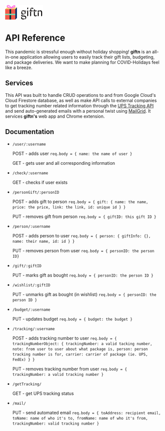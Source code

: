 ![giftn Logo](/images/logo.png)

# API Reference

This pandemic is stressful enough without holiday shopping! **giftn** is an all-in-one application allowing users to easily track their gift lists, budgeting, and package deliveries.
We want to make planning for COVID-Holidays feel like a breeze.

## Services
This API was built to handle CRUD operations to and from Google Cloud's Cloud Firestore database, as well as make API calls to external companies to get tracking number related information through the [UPS Tracking API](https://www.ups.com/us/en/services/technology-integration/online-tools-tracking.page?) and send auto-generated emails with a personal twist using [MailGrid](https://www.mailgun.com/). It services **giftn's** web app and Chrome extension.

## Documentation
* `/user/:username`
  
  POST - adds user `req.body = { name: the name of user }`
  
  GET - gets user and all corresponding information

* `/check/:username`

  GET - checks if user exists

* `/personGift/:personID`

  POST - adds gift to person `req.body = { gift: { name: the name, price: the price, link: the link, id: unique id } }`
  
  PUT - removes gift from person `req.body = { giftID: this gift ID }`

* `/person/:username`  

  POST - adds person to user `req.body = { person: { giftInfo: {}, name: their name, id: id } }`
  
  PUT - removes person from user `req.body = { personID: the person ID}`

* `/gift/:giftID`

  PUT - marks gift as bought `req.body = { personID: the person ID }`

* `/wishlist/:giftID`
  
  PUT - unmarks gift as bought (in wishlist) `req.body = { personID: the person ID }`

* `/budget/:username`
  
  PUT - updates budget `req.body = { budget: the budget }`

* `/tracking/:username`

  POST - adds tracking number to user `req.body = { trackingNumberObject: { trackingNumber: a valid tacking number, note: from user to user about what package is, person: person tracking number is for, carrier: carrier of package (ie. UPS, FedEx) } }`
  
  PUT - removes tracking number from user `req.body = { trackingNumber: a valid tracking number }`

* `/getTracking/`
  
  GET - get UPS tracking status

* `/mail/`

  PUT - send automated email `req.body = { toAddress: recipient email, toName: name of who it's to, fromName: name of who it's from, trackingNumber: valid tracking number }`
 
